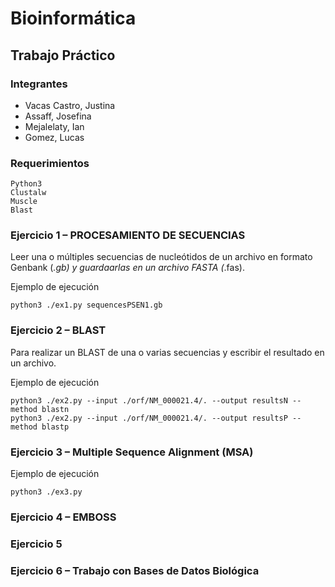 # Bioinformática 

## Trabajo Práctico

### Integrantes 
- Vacas Castro, Justina                     
- Assaff, Josefina	 
- Mejalelaty, Ian		 
- Gomez, Lucas 

### Requerimientos 
```
Python3 
Clustalw
Muscle
Blast 
```
### Ejercicio 1 – PROCESAMIENTO DE SECUENCIAS
Leer una o múltiples secuencias de nucleótidos de un archivo en formato Genbank (*.gb) y guardaarlas en un archivo FASTA (*.fas). 

Ejemplo de ejecución
```
python3 ./ex1.py sequencesPSEN1.gb
```
### Ejercicio 2 – BLAST
Para realizar un BLAST de una o varias secuencias y escribir el resultado en un archivo.

Ejemplo de ejecución
```
python3 ./ex2.py --input ./orf/NM_000021.4/. --output resultsN --method blastn
python3 ./ex2.py --input ./orf/NM_000021.4/. --output resultsP --method blastp 
```
### Ejercicio 3 – Multiple Sequence Alignment (MSA)
Ejemplo de ejecución
```
python3 ./ex3.py 
```
### Ejercicio 4 – EMBOSS
### Ejercicio 5 
### Ejercicio 6 – Trabajo con Bases de Datos Biológica